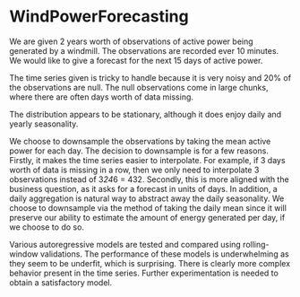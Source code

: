 # WindPowerForecasting

We are given 2 years worth of observations of active power being generated by a windmill. The observations are recorded ever 10 minutes. We would like to give a forecast for the next 15 days of active power.

The time series given is tricky to handle because it is very noisy and 20% of the observations are null. The null observations come in large chunks, where there are often days worth of data missing.

The distribution appears to be stationary, although it does enjoy daily and yearly seasonality.

We choose to downsample the observations by taking the mean active power for each day. The decision to downsample is for a few reasons. Firstly, it makes the time series easier to interpolate. For example, if 3 days worth of data is missing in a row, then we only need to interpolate 3 observations instead of 3*24*6 = 432. Secondly, this is more aligned with the business question, as it asks for a forecast in units of days. In addition, a daily aggregation is natural way to abstract away the daily seasonality. We choose to downsample via the method of taking the daily mean since it will preserve our ability to estimate the amount of energy generated per day, if we choose to do so. 

Various autoregressive models are tested and compared using rolling-window validations. The performance of these models is underwhelming as they seem to be underfit, which is surprising. There is clearly more complex behavior present in the time series. Further experimentation is needed to obtain a satisfactory model.
